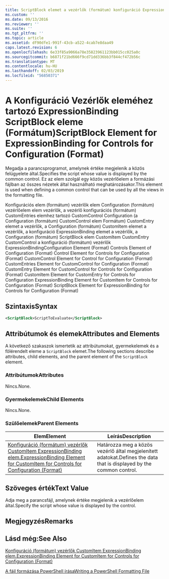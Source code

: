 ```yaml
---
title: ScriptBlock elemet a vezérlők (formátum) konfiguráció ExpressionBinding |} A Microsoft Docs
ms.custom: ''
ms.date: 09/13/2016
ms.reviewer: ''
ms.suite: ''
ms.tgt_pltfrm: ''
ms.topic: article
ms.assetid: df90dfe1-991f-43cb-a522-4cab7e8daa49
caps.latest.revision: 6
ms.openlocfilehash: 6e33f85a9066a78e35823961123bb015cc025a0c
ms.sourcegitcommit: b6871f21bd666f9cd71dd336bb3f844cf472b56c
ms.translationtype: MT
ms.contentlocale: hu-HU
ms.lasthandoff: 02/03/2019
ms.locfileid: "56850371"
---
```

# <a name="scriptblock-element-for-expressionbinding-for-controls-for-configuration-format"></a><span data-ttu-id="e4282-102">A Konfiguráció Vezérlők eleméhez tartozó ExpressionBinding ScriptBlock eleme (Formátum)</span><span class="sxs-lookup"><span data-stu-id="e4282-102">ScriptBlock Element for ExpressionBinding for Controls for Configuration (Format)</span></span>

<span data-ttu-id="e4282-103">Megadja a parancsprogramot, amelynek értéke megjelenik a közös felügyelete által.</span><span class="sxs-lookup"><span data-stu-id="e4282-103">Specifies the script whose value is displayed by the common control.</span></span> <span data-ttu-id="e4282-104">Ez az elem szolgál egy közös vezérlőelem a formázási fájlban az összes nézetek által használható meghatározásakor.</span><span class="sxs-lookup"><span data-stu-id="e4282-104">This element is used when defining a common control that can be used by all the views in the formatting file.</span></span>

<span data-ttu-id="e4282-105">Konfigurációs elem (formátum) vezérlők elem Configuration (formátum) vezérlőelem elem vezérlők, a vezérlő konfigurációs (formátum) CustomEntries elemhez tartozó CustomControl Configuration (a Configuration (formátum) CustomControl elem Formátum) CustomEntry elemet a vezérlők, a Configuration (formátum) CustomItem elemet a vezérlők, a konfiguráció ExpressionBinding elemet a vezérlők, a Configuration (formátum) ScriptBlock elem CustomItem CustomEntry CustomControl a konfiguráció (formátum) vezérlők ExpressionBinding</span><span class="sxs-lookup"><span data-stu-id="e4282-105">Configuration Element (Format) Controls Element of Configuration (Format) Control Element for Controls for Configuration (Format) CustomControl Element for Control for Configuration (Format) CustomEntries Element for CustomControl for Configuration (Format) CustomEntry Element for CustomControl for Controls for Configuration (Format) CustomItem Element for CustomEntry for Controls for Configuration ExpressionBinding Element for CustomItem for Controls for Configuration (Format) ScriptBlock Element for ExpressionBinding for Controls for Configuration (Format)</span></span>

## <a name="syntax"></a><span data-ttu-id="e4282-106">Szintaxis</span><span class="sxs-lookup"><span data-stu-id="e4282-106">Syntax</span></span>

```xml
<ScriptBlock>ScriptToEvaluate</ScriptBlock>
```

## <a name="attributes-and-elements"></a><span data-ttu-id="e4282-107">Attribútumok és elemek</span><span class="sxs-lookup"><span data-stu-id="e4282-107">Attributes and Elements</span></span>

<span data-ttu-id="e4282-108">A következő szakaszok ismertetik az attribútumokat, gyermekelemek és a fölérendelt eleme a `ScriptBlock` elemet.</span><span class="sxs-lookup"><span data-stu-id="e4282-108">The following sections describe attributes, child elements, and the parent element of the `ScriptBlock` element.</span></span>

### <a name="attributes"></a><span data-ttu-id="e4282-109">Attribútumok</span><span class="sxs-lookup"><span data-stu-id="e4282-109">Attributes</span></span>

<span data-ttu-id="e4282-110">Nincs.</span><span class="sxs-lookup"><span data-stu-id="e4282-110">None.</span></span>

### <a name="child-elements"></a><span data-ttu-id="e4282-111">Gyermekelemek</span><span class="sxs-lookup"><span data-stu-id="e4282-111">Child Elements</span></span>

<span data-ttu-id="e4282-112">Nincs.</span><span class="sxs-lookup"><span data-stu-id="e4282-112">None.</span></span>

### <a name="parent-elements"></a><span data-ttu-id="e4282-113">Szülőelemek</span><span class="sxs-lookup"><span data-stu-id="e4282-113">Parent Elements</span></span>

|<span data-ttu-id="e4282-114">Elem</span><span class="sxs-lookup"><span data-stu-id="e4282-114">Element</span></span>|<span data-ttu-id="e4282-115">Leírás</span><span class="sxs-lookup"><span data-stu-id="e4282-115">Description</span></span>|
|-------------|-----------------|
|[<span data-ttu-id="e4282-116">Konfiguráció (formátum) vezérlők CustomItem ExpressionBinding elem.</span><span class="sxs-lookup"><span data-stu-id="e4282-116">ExpressionBinding Element for CustomItem for Controls for Configuration (Format)</span></span>](./expressionbinding-element-for-customitem-for-controls-for-configuration-format.md)|<span data-ttu-id="e4282-117">Határozza meg a közös vezérlő által megjelenített adatokat.</span><span class="sxs-lookup"><span data-stu-id="e4282-117">Defines the data that is displayed by the common control.</span></span>|

## <a name="text-value"></a><span data-ttu-id="e4282-118">Szöveges érték</span><span class="sxs-lookup"><span data-stu-id="e4282-118">Text Value</span></span>

<span data-ttu-id="e4282-119">Adja meg a parancsfájl, amelynek értéke megjelenik a vezérlőelem által.</span><span class="sxs-lookup"><span data-stu-id="e4282-119">Specify the script whose value is displayed by the control.</span></span>

## <a name="remarks"></a><span data-ttu-id="e4282-120">Megjegyzés</span><span class="sxs-lookup"><span data-stu-id="e4282-120">Remarks</span></span>

## <a name="see-also"></a><span data-ttu-id="e4282-121">Lásd még:</span><span class="sxs-lookup"><span data-stu-id="e4282-121">See Also</span></span>

[<span data-ttu-id="e4282-122">Konfiguráció (formátum) vezérlők CustomItem ExpressionBinding elem.</span><span class="sxs-lookup"><span data-stu-id="e4282-122">ExpressionBinding Element for CustomItem for Controls for Configuration (Format)</span></span>](./expressionbinding-element-for-customitem-for-controls-for-configuration-format.md)

[<span data-ttu-id="e4282-123">A fájl formázása PowerShell írása</span><span class="sxs-lookup"><span data-stu-id="e4282-123">Writing a PowerShell Formatting File</span></span>](./writing-a-powershell-formatting-file.md)
